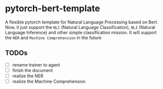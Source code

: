 # pytorch-bert-template
A  flexible pytorch template for Natural Language Processing  based on Bert. Now, it just support the `NLC` (Natural Language Classification), `NLI` (Natural Language Inference) and other simple classification mission. It will support the `NER` and `Machine Comprehension` in the future

## TODOs

- [ ] rename trainer to agent
- [ ] finish the document
- [ ] realize the NER
- [ ] realize the Machine Comprehension
